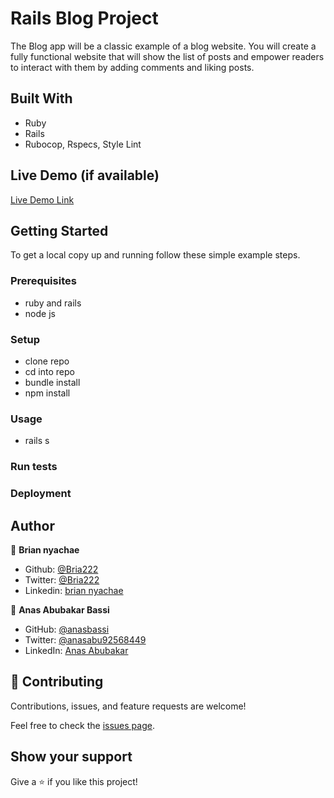 # Rails Blog Project

The Blog app will be a classic example of a blog website. You will create a fully functional website that will show the list of posts and empower readers to interact with them by adding comments and liking posts.

## Built With

- Ruby
- Rails
- Rubocop, Rspecs, Style Lint

## Live Demo (if available)

[Live Demo Link]()

## Getting Started

To get a local copy up and running follow these simple example steps.

### Prerequisites

- ruby and rails
- node js

### Setup

- clone repo
- cd into repo
- bundle install
- npm install

### Usage

- rails s

### Run tests

### Deployment

## Author

👤 **Brian nyachae**

- Github: [@Bria222](https://github.com/Bria222)
- Twitter: [@Bria222](https://twitter.com/briannyachae9)
- Linkedin: [brian nyachae](https://www.linkedin.com/in/brian-nyachae)

👤 **Anas Abubakar Bassi**

- GitHub: [@anasbassi](https://github.com/anasbassi)
- Twitter: [@anasabu92568449](https://twitter.com/anasabu92568449)
- LinkedIn: [Anas Abubakar](https://www.linkedin.com/in/anas-abubakar-bassi/)

## 🤝 Contributing

Contributions, issues, and feature requests are welcome!

Feel free to check the [issues page](https://github.com/Bria222/Blog-App/issues).

## Show your support

Give a ⭐️ if you like this project!